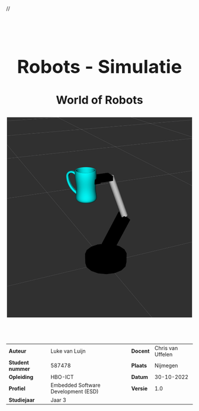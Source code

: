 // 

<br>
<br>

<div align="center">
    <h1 style="font-size:50px;"> 
        Robots - Simulatie 
    </h1>
    <h2 style="font-size:30px;">
        World of Robots
    <h2>
    <img width="500" src="../assets/rviz_01.png"  alt="simulation"/>

</div>


<br>
<br>



|                    |                                     |                      |                   |
| :----------------- | :---------------------------------- | -------------------- |-------------------|
| **Auteur**         | Luke van Luijn                      | **Docent**           | Chris van Uffelen |
| **Student nummer** | 587478                              | **Plaats**           | Nijmegen          |
| **Opleiding**      | HBO-ICT                             | **Datum**            | 30-10-2022        |
| **Profiel**        | Embedded Software Development (ESD) | **Versie**           | 1.0               |
| **Studiejaar**     | Jaar 3                              |                      |                   |

<div style="page-break-after: always;"></div>